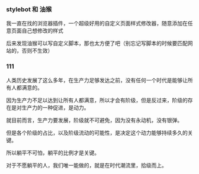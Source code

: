 ### stylebot 和 油猴
 
我一直在找的浏览器插件，一个超级好用的自定义页面样式修改器，随意添加在任意页面自己想修改的样式

后来发现油猴可以写自定义脚本，那也太方便了吧（别忘记写脚本的时候要匹配网站的，否则不生效）

### 111

人类历史发展了这么多年，在生产力足够发达之前，没有任何一个时代是能够让所有人都满意的。

因为生产力不足以达到让所有人都满意，所以才会有阶级，但是反过来，阶级的存在是对生产力的一种促进，是动力。

就目前而言，生产力要发展，阶级就不可避免，因为没有永动机，没有银弹。

但是各个阶级的占比，以及阶级流动的可能性，是决定这个动力能够持续多久的关键。

所以躺平不可怕，躺平的比例才是关键。

对于不愿躺平的人，我们唯一能做的，就是在时代潮流里，拾级而上。